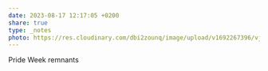 ```yaml
---
date: 2023-08-17 12:17:05 +0200
share: true
type: _notes
photo: https://res.cloudinary.com/dbi2zounq/image/upload/v1692267396/vjz44eliyz9loikhh7ub.jpg
---
```

Pride Week remnants
